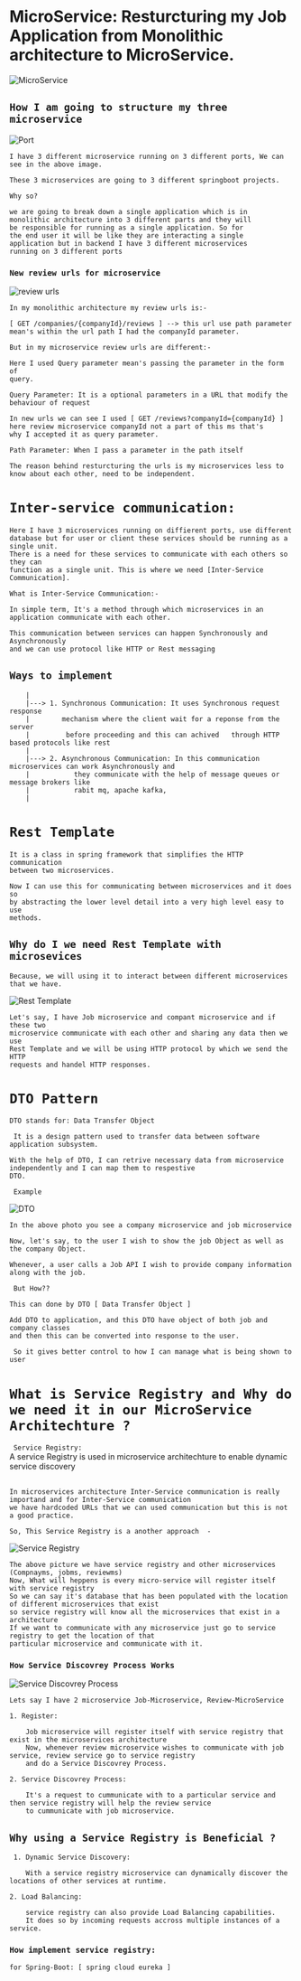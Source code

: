 # MicroService: Resturcturing my Job Application from Monolithic architecture to MicroService.

![MicroService](image.png)

## ``` How I am going to structure my three microservice ```
![Port](image-1.png)

    I have 3 different microservice running on 3 different ports, We can see in the above image.

    These 3 microservices are going to 3 different springboot projects.

``` Why so? ```

    we are going to break down a single application which is in
    monolithic architecture into 3 different parts and they will
    be responsible for running as a single application. So for 
    the end user it will be like they are interacting a single
    application but in backend I have 3 different microservices
    running on 3 different ports

### ``` New review urls for microservice ```

![review urls](image-2.png)

    In my monolithic architecture my review urls is:- 
    
    [ GET /companies/{companyId}/reviews ] --> this url use path parameter
    mean's within the url path I had the companyId parameter.

    But in my microservice review urls are different:-

    Here I used Query parameter mean's passing the parameter in the form of
    query.
``` Query Parameter: It is a optional parameters in a URL that modify the behaviour of request ```  

    In new urls we can see I used [ GET /reviews?companyId={companyId} ]
    here review microservice companyId not a part of this ms that's
    why I accepted it as query parameter.

``` Path Parameter: When I pass a parameter in the path itself ```



    The reason behind resturcturing the urls is my microservices less to know about each other, need to be independent.

    
# ``` Inter-service communication: ```
    Here I have 3 microservices running on diffierent ports, use different database but for user or client these services should be running as a single unit.
    There is a need for these services to communicate with each others so they can
    function as a single unit. This is where we need [Inter-Service Communication].

``` What is Inter-Service Communication:- ```

    In simple term, It's a method through which microservices in an application communicate with each other.

    This communication between services can happen Synchronously and Asynchronously
    and we can use protocol like HTTP or Rest messaging

## ```Ways to implement ```
        |
        |---> 1. Synchronous Communication: It uses Synchronous request response      
        |        mechanism where the client wait for a reponse from the server       
        |         before proceeding and this can achived   through HTTP based protocols like rest
        |
        |---> 2. Asynchronous Communication: In this communication microservices can work Asynchronously and 
        |           they communicate with the help of message queues or message brokers like
        |           rabit mq, apache kafka, 
        |

# ```Rest Template ```

    It is a class in spring framework that simplifies the HTTP communication 
    between two microservices.

    Now I can use this for communicating between microservices and it does so 
    by abstracting the lower level detail into a very high level easy to use
    methods.

## ```Why do I we need Rest Template with microsevices ```

    Because, we will using it to interact between different microservices that we have.

![Rest Template](image-3.png)

    Let's say, I have Job microservice and compant microservice and if these two 
    microservice communicate with each other and sharing any data then we use 
    Rest Template and we will be using HTTP protocol by which we send the HTTP
    requests and handel HTTP responses.

# ```DTO Pattern ```

    DTO stands for: Data Transfer Object

``` It is a design pattern used to transfer data between software application subsystem.```

    With the help of DTO, I can retrive necessary data from microservice independently and I can map them to respestive
    DTO.

``` Example```

![DTO](image-4.png)

    In the above photo you see a company microservice and job microservice
    
    Now, let's say, to the user I wish to show the job Object as well as
    the company Object.
    
    Whenever, a user calls a Job API I wish to provide company information
    along with the job.

``` But How??```

    This can done by DTO [ Data Transfer Object ]

    Add DTO to application, and this DTO have object of both job and company classes
    and then this can be converted into response to the user.
``` So it gives better control to how I can manage what is being shown to user```

# ```What is Service Registry and Why do we need it in our MicroService Architechture ? ```

``` Service Registry:```  
    A service Registry is used in microservice architechture to enable dynamic service discovery

##  
    In microservices architecture Inter-Service communication is really importand and for Inter-Service communication
    we have hardcoded URLs that we can used communication but this is not a good practice.

    So, This Service Registry is a another approach  -

![Service Registry](image-5.png)

    The above picture we have service registry and other microservices (Compnayms, jobms, reviewms) 
    Now, What will heppens is every micro-service will register itself with service registry
    So we can say it's database that has been populated with the location of different microservices that exist
    so service registry will know all the microservices that exist in a architecture
    If we want to communicate with any microservice just go to service registry to get the location of that
    particular microservice and communicate with it.

### ```How Service Discovrey Process Works```

![Service Discovrey Process](image-7.png)

    Lets say I have 2 microservice Job-Microservice, Review-MicroService

``` 1. Register: ```  
        
        Job microservice will register itself with service registry that exist in the microservices architecture
        Now, whenever review microservice wishes to communicate with job service, review service go to service registry
        and do a Service Discovrey Process.

``` 2. Service Discovrey Process: ```  

        It's a request to cummunicate with to a particular service and then service registry will help the review service
        to cummunicate with job microservice.

## ```Why using a Service Registry is Beneficial ? ```

``` 1. Dynamic Service Discovery:```  
        
        With a service registry microservice can dynamically discover the locations of other services at runtime.

``` 2. Load Balancing: ```  

        service registry can also provide Load Balancing capabilities.
        It does so by incoming requests accross multiple instances of a service.

### ```How implement service registry: ```  

    for Spring-Boot: [ spring cloud eureka ] 
    